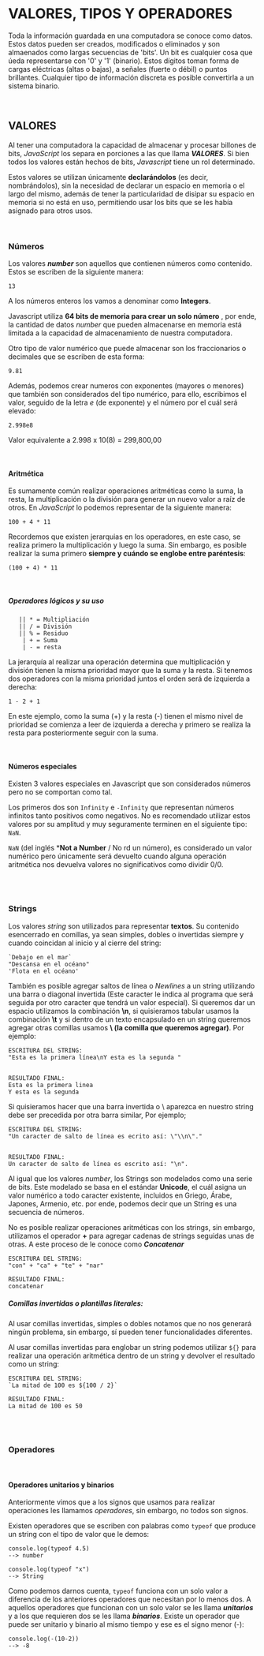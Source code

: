 # VALORES, TIPOS Y OPERADORES

Toda la información guardada en una computadora se conoce como datos. Estos datos pueden ser creados, modificados o eliminados y son almaenados como largas secuencias de 'bits'.
 Un bit es cualquier cosa que úeda representarse con '0' y '1' (binario). Estos dígitos toman forma de cargas eléctricas (altas o bajas), a señales (fuerte o débil) o puntos brillantes. Cualquier tipo de información discreta es posible convertirla a un sistema binario.

<br>

## VALORES

Al tener una computadora la capacidad de almacenar y procesar billones de bits, *JavaScript* los separa en porciones a las que llama ***VALORES***. Si bien todos los valores están hechos de bits, *Javascript* tiene un rol determinado.

Estos valores se utilizan únicamente **declarándolos** (es decir, nombrándolos), sin la necesidad de declarar un espacio en memoria o el largo del mismo, además de tener la particularidad de disipar su espacio en memoria si no está en uso, permitiendo usar los bits que se les había asignado para otros usos.

<br>

### Números
Los valores ***number*** son aquellos que contienen números como contenido. Estos se escriben de la siguiente manera:

```
13
```
A los números enteros los vamos a denominar como **Integers**.

Javascript utiliza **64 bits de memoria para crear un solo número** , por ende, la cantidad de datos *number* que pueden almacenarse en memoria está limitada a la capacidad de almacenamiento de nuestra computadora.

Otro tipo de valor numérico que puede almacenar son los fraccionarios o decimales que se escriben de esta forma:

```
9.81
```

Además, podemos crear numeros con exponentes (mayores o menores) que también son considerados del tipo numérico, para ello, escribimos el valor, seguido de la letra *e* (de exponente) y el número por el cuál será elevado:

```
2.998e8 
```
Valor equivalente a 2.998 x 10(8) = 299,800,00

<br>

#### Aritmética
Es sumamente común realizar operaciones aritméticas como la suma, la resta, la multiplicación o la división para generar un nuevo valor a raíz de otros. En *JavaScript* lo podemos representar de la siguiente manera:

```
100 + 4 * 11
```
Recordemos que existen jerarquias en los operadores, en este caso, se realiza primero la multiplicación y luego la suma. Sin embargo, es posible realizar la suma primero **siempre y cuándo se englobe entre paréntesis**:

```
(100 + 4) * 11
```

<br>

##### Operadores lógicos y su uso

       || * = Multipliación
       || / = División
       || % = Residuo
        | + = Suma
        | - = resta
       
La jerarquía al realizar una operación determina que multiplicación y división tienen la misma prioridad mayor que la suma y la resta. Si tenemos dos operadores con la misma prioridad juntos el orden será de izquierda a derecha:

```
1 - 2 + 1
```
En este ejemplo, como la suma (+) y la resta (-) tienen el mismo nivel de prioridad se comienza a leer de izquierda a derecha y primero se realiza la resta para posteriormente seguir con la suma.

<br>

#### Números especiales

Existen 3 valores especiales en Javascript que son considerados números pero no se comportan como tal.

Los primeros dos son `Infinity` e `-Infinity` que representan números infinitos tanto positivos como negativos. No es recomendado utilizar estos valores por su amplitud y muy seguramente terminen en el siguiente tipo: `NaN`.

`NaN` (del inglés ***Not a Number** / No rd un número), es considerado un valor numérico pero únicamente será devuelto cuando alguna operación aritmética nos devuelva valores no significativos como dividir 0/0.

<br>
<br>

### Strings
Los valores *string* son utilizados para representar **textos**. Su contenido esencerrado en comillas, ya sean simples, dobles o invertidas siempre y cuando coincidan al inicio y al cierre del string:

```
`Debajo en el mar`
"Descansa en el océano"
'Flota en el océano'
```

También es posible agregar saltos de línea o *Newlines* a un string utilizando una barra o diagonal invertida (Este caracter le indica al programa que será seguida por otro caracter que tendrá un valor especial). Si queremos dar un espacio utilizamos la combinación **\n**, si quisieramos tabular usamos la combinación **\t** y si dentro de un texto encapsulado en un string queremos agregar otras comillas usamos **\ (la comilla que queremos agregar)**. Por ejemplo:

```
ESCRITURA DEL STRING: 
"Esta es la primera línea\nY esta es la segunda "


RESULTADO FINAL:
Esta es la primera linea
Y esta es la segunda
```

Si quisieramos hacer que una barra invertida o \ aparezca en nuestro string debe ser precedida por otra barra similar, Por ejemplo;

```
ESCRITURA DEL STRING: 
"Un caracter de salto de línea es ecrito así: \"\\n\"."


RESULTADO FINAL:
Un caracter de salto de línea es escrito así: "\n".
```

Al igual que los valores *number*, los Strings son modelados como una serie de bits. Este modelado se basa en el estándar **Unicode**, el cuál asigna un valor numérico a todo caracter existente, incluidos en Griego, Árabe, Japones, Armenio, etc. por ende, podemos decir que un String es una secuencia de números.

No es posible realizar operaciones aritméticas con los strings, sin embargo, utilizamos el operador **+** para agregar cadenas de strings seguidas unas de otras. A este proceso de le conoce como ***Concatenar***

```
ESCRITURA DEL STRING: 
"con" + "ca" + "te" + "nar"

RESULTADO FINAL:
concatenar
```

##### Comillas invertidas o plantillas literales:

Al usar comillas invertidas, simples o dobles notamos que no nos generará ningún problema, sin embargo, sí pueden tener funcionalidades diferentes.

Al usar comillas invertidas para englobar un string podemos utilizar `${}` para realizar una operación aritmética dentro de un string y devolver el resultado como un string:

```
ESCRITURA DEL STRING: 
`La mitad de 100 es ${100 / 2}`

RESULTADO FINAL:
La mitad de 100 es 50
```

<br>
<br>

### Operadores

<br>

#### Operadores unitarios y binarios

Anteriormente vimos que a los signos que usamos para realizar operaciones les llamamos *operadores*, sin embargo, no todos son signos.

Existen operadores que se escriben con palabras como `typeof` que produce un string con el tipo de valor que le demos:

```
console.log(typeof 4.5)
--> number

console.log(typeof "x")
--> String
```

Como podemos darnos cuenta, `typeof` funciona con un solo valor a diferencia de los anteriores operadores que necesitan por lo menos dos. A aquellos operadores que funcionan con un solo valor se les llama ***unitarios*** y a los que requieren dos se les llama ***binarios***. Existe un operador que puede ser unitario y binario al mismo tiempo y ese es el signo menor (-): 

```
console.log(-(10-2))
--> -8

```
